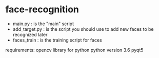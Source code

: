 # face-recognition 

- main.py              : is the "main" script 
- add_target.py        : is the script you should use to add new faces to be recognized later
- faces_train          : is the training script for faces

requirements: 
    opencv library for python
    python version 3.6
    pyqt5 
